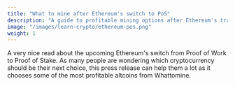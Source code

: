 ```yaml
---
title: "What to mine after Ethereum's switch to PoS"
description: "A guide to profitable mining options after Ethereum's transition to Proof of Stake"
image: "/images/learn-crypto/ethereum-pos.png"
weight: 1
---
```


A very nice read about the upcoming Ethereum's switch from Proof of Work to Proof of Stake. As many people are wondering which cryptocurrency should be their next choice, this press release can help them a lot as it chooses some of the most profitable altcoins from Whattomine.
